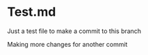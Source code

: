 # Test.md

Just a test file to make a commit to this branch

Making more changes for another commit
